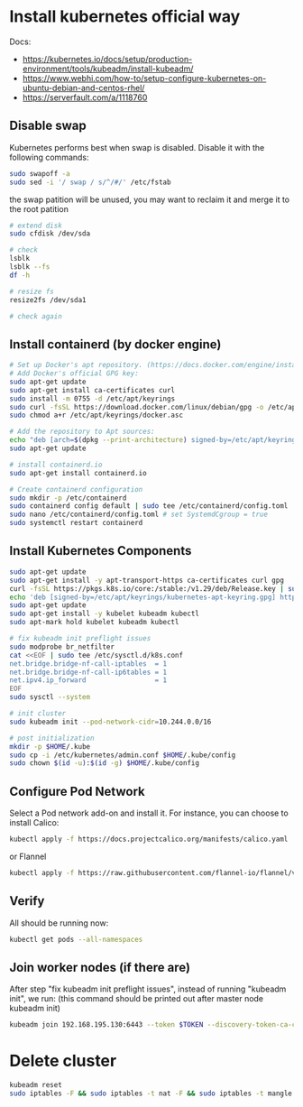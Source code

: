 # Install kubernetes official way

Docs:

* https://kubernetes.io/docs/setup/production-environment/tools/kubeadm/install-kubeadm/
* https://www.webhi.com/how-to/setup-configure-kubernetes-on-ubuntu-debian-and-centos-rhel/
* https://serverfault.com/a/1118760

## Disable swap
Kubernetes performs best when swap is disabled. Disable it with the following commands:

```bash
sudo swapoff -a
sudo sed -i '/ swap / s/^/#/' /etc/fstab
```

the swap patition will be unused, you may want to reclaim it and merge it to the root patition
```bash
# extend disk
sudo cfdisk /dev/sda

# check
lsblk
lsblk --fs
df -h

# resize fs
resize2fs /dev/sda1

# check again
```

## Install containerd (by docker engine)
```bash
# Set up Docker's apt repository. (https://docs.docker.com/engine/install/debian/)
# Add Docker's official GPG key:
sudo apt-get update
sudo apt-get install ca-certificates curl
sudo install -m 0755 -d /etc/apt/keyrings
sudo curl -fsSL https://download.docker.com/linux/debian/gpg -o /etc/apt/keyrings/docker.asc
sudo chmod a+r /etc/apt/keyrings/docker.asc

# Add the repository to Apt sources:
echo "deb [arch=$(dpkg --print-architecture) signed-by=/etc/apt/keyrings/docker.asc] https://download.docker.com/linux/debian $(. /etc/os-release && echo "$VERSION_CODENAME") stable" | sudo tee /etc/apt/sources.list.d/docker.list > /dev/null
sudo apt-get update

# install containerd.io 
sudo apt-get install containerd.io

# Create containerd configuration
sudo mkdir -p /etc/containerd
sudo containerd config default | sudo tee /etc/containerd/config.toml
sudo nano /etc/containerd/config.toml # set SystemdCgroup = true
sudo systemctl restart containerd
```

## Install Kubernetes Components

```bash
sudo apt-get update
sudo apt-get install -y apt-transport-https ca-certificates curl gpg
curl -fsSL https://pkgs.k8s.io/core:/stable:/v1.29/deb/Release.key | sudo gpg --dearmor -o /etc/apt/keyrings/kubernetes-apt-keyring.gpg
echo 'deb [signed-by=/etc/apt/keyrings/kubernetes-apt-keyring.gpg] https://pkgs.k8s.io/core:/stable:/v1.29/deb/ /' | sudo tee /etc/apt/sources.list.d/kubernetes.list # for other Kubernetes minor versions, you need to change the Kubernetes minor version in the URL to match your desired minor version
sudo apt-get update
sudo apt-get install -y kubelet kubeadm kubectl
sudo apt-mark hold kubelet kubeadm kubectl

# fix kubeadm init preflight issues
sudo modprobe br_netfilter
cat <<EOF | sudo tee /etc/sysctl.d/k8s.conf
net.bridge.bridge-nf-call-iptables  = 1
net.bridge.bridge-nf-call-ip6tables = 1
net.ipv4.ip_forward                 = 1
EOF
sudo sysctl --system

# init cluster
sudo kubeadm init --pod-network-cidr=10.244.0.0/16

# post initialization
mkdir -p $HOME/.kube
sudo cp -i /etc/kubernetes/admin.conf $HOME/.kube/config
sudo chown $(id -u):$(id -g) $HOME/.kube/config
```

## Configure Pod Network
Select a Pod network add-on and install it. For instance, you can choose to install Calico:
```bash
kubectl apply -f https://docs.projectcalico.org/manifests/calico.yaml
```
or Flannel
```bash
kubectl apply -f https://raw.githubusercontent.com/flannel-io/flannel/v0.20.2/Documentation/kube-flannel.yml
```

## Verify
All should be running now:
```bash
kubectl get pods --all-namespaces
```


## Join worker nodes (if there are)
After step "fix kubeadm init preflight issues", instead of running "kubeadm init", we run:
(this command should be printed out after master node kubeadm init)
```bash
kubeadm join 192.168.195.130:6443 --token $TOKEN --discovery-token-ca-cert-hash $HASH
```

# Delete cluster
```bash
kubeadm reset
sudo iptables -F && sudo iptables -t nat -F && sudo iptables -t mangle -F && sudo iptables -X
```